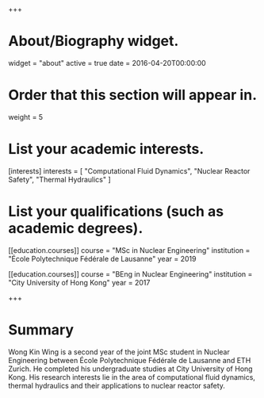 +++
# About/Biography widget.
widget = "about"
active = true
date = 2016-04-20T00:00:00

# Order that this section will appear in.
weight = 5

# List your academic interests.
[interests]
  interests = [
    "Computational Fluid Dynamics",
    "Nuclear Reactor Safety",
    "Thermal Hydraulics"
  ]

# List your qualifications (such as academic degrees).
[[education.courses]]
  course = "MSc in Nuclear Engineering"
  institution = "École Polytechnique Fédérale de Lausanne"
  year = 2019

[[education.courses]]
  course = "BEng in Nuclear Engineering"
  institution = "City University of Hong Kong"
  year = 2017
 
+++

# Summary
Wong Kin Wing is a second year of the joint MSc student in Nuclear Engineering between École Polytechnique Fédérale de Lausanne and ETH Zurich. He completed his undergraduate studies at City University of Hong Kong. His research interests lie in the area of computational fluid dynamics, thermal hydraulics and their applications to nuclear reactor safety.